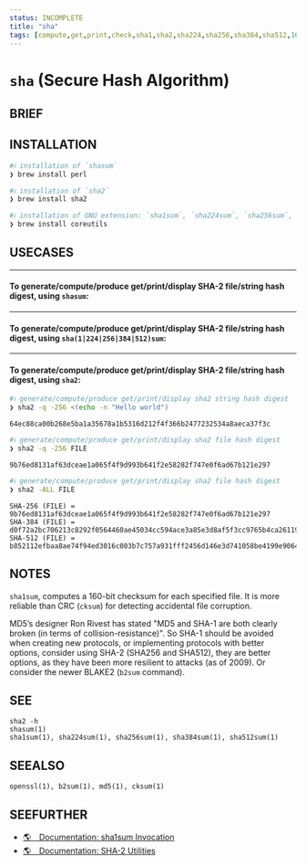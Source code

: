 ```yaml
---
status: INCOMPLETE
title: "sha"
tags: [compute,get,print,check,sha1,sha2,sha224,sha256,sha384,sha512,160,224,256,384,512,bit,message,string,file,digest,checksum]
---
```


# `sha` (Secure Hash Algorithm)

## BRIEF

## INSTALLATION


```bash
#ℹ︎ installation of `shasum`
❯ brew install perl
```


```bash
#ℹ︎ installation of `sha2`
❯ brew install sha2
```


```bash
#ℹ︎ installation of GNU extension: `sha1sum`, `sha224sum`, `sha256sum`, `sha384sum`, `sha512sum`
❯ brew install coreutils
```


## USECASES

----
#### To generate/compute/produce get/print/display SHA-2 file/string hash digest, using `shasum`:

----
#### To generate/compute/produce get/print/display SHA-2 file/string hash digest, using `sha(1|224|256|384|512)sum`:

----
#### To generate/compute/produce get/print/display SHA-2 file/string hash digest, using `sha2`:


```bash
#ℹ︎ generate/compute/produce get/print/display sha2 string hash digest
❯ sha2 -q -256 <(echo -n "Hello world")
```

    64ec88ca00b268e5ba1a35678a1b5316d212f4f366b2477232534a8aeca37f3c


```bash
#ℹ︎ generate/compute/produce get/print/display sha2 file hash digest
❯ sha2 -q -256 FILE
```

    9b76ed8131af63dceae1a065f4f9d993b641f2e58282f747e0f6ad67b121e297


```bash
#ℹ︎ generate/compute/produce get/print/display sha2 file hash digest
❯ sha2 -ALL FILE
```

    SHA-256 (FILE) = 9b76ed8131af63dceae1a065f4f9d993b641f2e58282f747e0f6ad67b121e297
    SHA-384 (FILE) = d0f72a2bc706213c8292f0564460ae45034cc594ace3a85e3d8af5f3cc9765b4ca26119ec639eb6503052f3eeb96d190
    SHA-512 (FILE) = b852112efbaa8ae74f94ed3016c003b7c757a931fff2456d146e3d741058be4199e9064436784d290e58cd9d51228074954850966c01d83f9a2a238b623f262a


## NOTES

`sha1sum`, computes a 160-bit checksum for each specified file. It is more reliable than CRC (`cksum`) for detecting accidental file corruption.

MD5’s designer Ron Rivest has stated "MD5 and SHA-1 are both clearly broken (in terms of collision-resistance)". So SHA-1 should be avoided when creating new protocols, or implementing protocols with better options, consider using SHA-2 (SHA256 and SHA512), they are better options, as they have been more resilient to attacks (as of 2009). Or consider the newer BLAKE2 (`b2sum` command).

## SEE

    sha2 -h
    shasum(1)
    sha1sum(1), sha224sum(1), sha256sum(1), sha384sum(1), sha512sum(1)

## SEEALSO

    openssl(1), b2sum(1), md5(1), cksum(1)

## SEEFURTHER

- [🌎 Documentation: sha1sum Invocation](https://www.gnu.org/software/coreutils/manual/coreutils.html#sha1sum-invocation)
- [🌎 Documentation: SHA-2 Utilities](https://www.gnu.org/software/coreutils/manual/coreutils.html#sha2-utilities)
